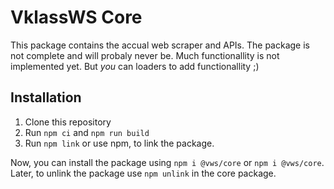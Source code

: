 # VklassWS Core

This package contains the accual web scraper and APIs. The package is not complete and will probaly never be. Much functionallity is not implemented yet. But _you_ can loaders to add functionallity ;)

## Installation

1. Clone this repository
2. Run `npm ci` and `npm run build`
3. Run `npm link` or use npm, to link the package.

Now, you can install the package using `npm i @vws/core` or `npm i @vws/core`. Later, to unlink the package use `npm unlink` in the core package.
